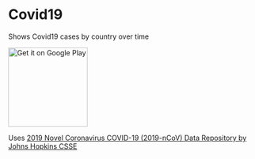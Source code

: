 # Covid19
Shows Covid19 cases by country over time

<a href='https://play.google.com/store/apps/details?id=io.github.gianpamx.covid19&pcampaignid=pcampaignidMKT-Other-global-all-co-prtnr-py-PartBadge-Mar2515-1'><img alt='Get it on Google Play' src='https://play.google.com/intl/en_us/badges/static/images/badges/en_badge_web_generic.png' width='160' target='_blank'/></a>

Uses [2019 Novel Coronavirus COVID-19 (2019-nCoV) Data Repository by Johns Hopkins CSSE](https://github.com/CSSEGISandData/COVID-19)

